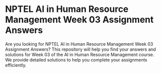 # NPTEL AI in Human Resource Management Week 03 Assignment Answers

Are you looking for NPTEL AI in Human Resource Management Week 03 Assignment Answers? This repository will help you find your answers and solutions for Week 03 of the AI in Human Resource Management course. We provide detailed solutions to help you complete your assignments efficiently.